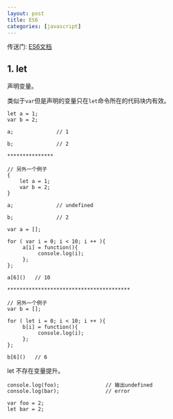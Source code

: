 ```yaml
---
layout: post
title: ES6
categories: [javascript]
---
```


传送门: [ES6文档](http://es6.ruanyifeng.com/#docs/let)

## 1. let

声明变量。

类似于`var`但是声明的变量只在`let`命令所在的代码块内有效。

```
let a = 1;
var b = 2;

a;              // 1

b;              // 2

***************

// 另外一个例子
{
    let a = 1;
    var b = 2;
}

a;              // undefined

b;              // 2

```

```
var a = [];

for ( var i = 0; i < 10; i ++ ){
     a[i] = function(){
          console.log(i);
     };
};

a[6]()   // 10

****************************************

// 另外一个例子
var b = [];

for ( let i = 0; i < 10; i ++ ){
     b[i] = function(){
          console.log(i);
     };
};

b[6]()   // 6
```

let 不存在变量提升。

```
console.log(foo);               // 输出undefined
console.log(bar);               // error

var foo = 2;
let bar = 2;
```